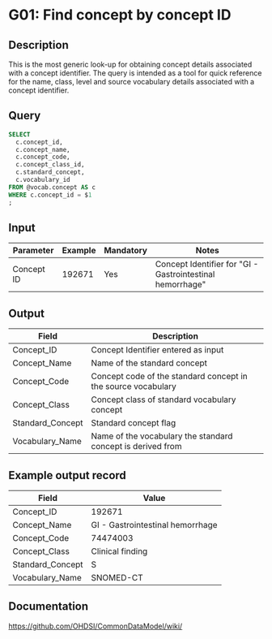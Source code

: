 <!---
Group:general
Name:G01 Find concept by concept ID
Author:Patrick Ryan
CDM Version: 5.3
-->

# G01: Find concept by concept ID

## Description
This is the most generic look-up for obtaining concept details associated with a concept identifier. The query is intended as a tool for quick reference for the name, class, level and source vocabulary details associated with a concept identifier.

## Query
```sql
SELECT
  c.concept_id,
  c.concept_name,
  c.concept_code,
  c.concept_class_id,
  c.standard_concept,
  c.vocabulary_id
FROM @vocab.concept AS c
WHERE c.concept_id = $1
;
```

## Input

| Parameter  | Example | Mandatory | Notes                                                     |
| ---------- | ------- | --------- | --------------------------------------------------------- |
| Concept ID | 192671  | Yes       | Concept Identifier for "GI - Gastrointestinal hemorrhage" |

## Output

| Field            | Description                                                   |
| ---------------- | ------------------------------------------------------------- |
| Concept_ID       | Concept Identifier entered as input                           |
| Concept_Name     | Name of the standard concept                                  |
| Concept_Code     | Concept code of the standard concept in the source vocabulary |
| Concept_Class    | Concept class of standard vocabulary concept                  |
| Standard_Concept | Standard concept flag                                         |
| Vocabulary_Name  | Name of the vocabulary the standard concept is derived from   |

## Example output record

| Field            | Value                            |
| ---------------- | -------------------------------- |
| Concept_ID       | 192671                           |
| Concept_Name     | GI - Gastrointestinal hemorrhage |
| Concept_Code     | 74474003                         |
| Concept_Class    | Clinical finding                 |
| Standard_Concept | S                                |
| Vocabulary_Name  | SNOMED-CT                        |

## Documentation
https://github.com/OHDSI/CommonDataModel/wiki/
